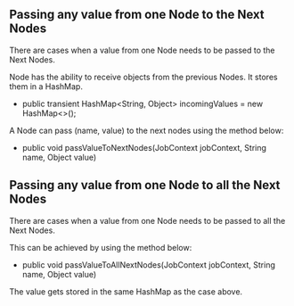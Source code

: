 ## Passing any value from one Node to the Next Nodes

There are cases when a value from one Node needs to be passed to the Next Nodes.

Node has the ability to receive objects from the previous Nodes. It stores them in a HashMap.

* public transient HashMap<String, Object> incomingValues = new HashMap<>();

A Node can pass (name, value) to the next nodes using the method below:

* public void passValueToNextNodes(JobContext jobContext, String name, Object value)


## Passing any value from one Node to all the Next Nodes

There are cases when a value from one Node needs to be passed to all the Next Nodes.

This can be achieved by using the method below:

* public void passValueToAllNextNodes(JobContext jobContext, String name, Object value)

The value gets stored in the same HashMap as the case above.



